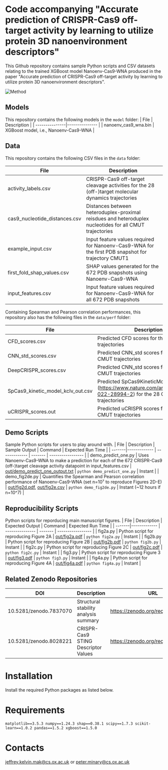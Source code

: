 # Code accompanying "Accurate prediction of CRISPR-Cas9 off-target activity by learning to utilize protein 3D nanoenvironment descriptors"

This Github repository contains sample Python scripts and CSV datasets relating to the trained XGBoost model Nanoenv-Cas9-WNA produced in the paper "Accurate prediction of CRISPR-Cas9 off-target activity by learning to utilize protein 3D nanoenvironment descriptors".

![Method](figure1.png)

## Models
This repository contains the following models in the ```model``` folder:
|      File      |  Description   |
| ---------------|--------------- |
| nanoenv_cas9_wna.bin | XGBoost model, i.e., Nanoenv-Cas9-WNA |

## Data
This repository contains the following CSV files in the ```data``` folder:

| File | Description |
| --------------|------------ |
| activity_labels.csv | CRISPR-Cas9 off-target cleavage activities for the 28 (off-)target molecular dynamics trajectories |
| cas9_nucleotide_distances.csv | Distances between heteroduplex-proximal reisdues and heteroduplex nucleotides for all CMUT trajectories |
| example_input.csv | Input feature values required for Nanoenv-Cas9-WNA for the first PDB snapshot for trajectory CMUT1 |
| first_fold_shap_values.csv | SHAP values generated for the 672 PDB snapshots using Nanoenv-Cas9-WNA |
| input_features.csv | Input feature values required for Nanoenv-Cas9-WNA for all 672 PDB snapshots |

Containing Spearman and Pearson correlation performances, this repository also has the following files in the ```data/perf``` folder:

| File | Description |
| --------------|------------ |
| CFD_scores.csv | Predicted CFD scores for the 28 CMUT trajectories |
| CNN_std_scores.csv | Predicted CNN_std scores for the 28 CMUT trajectories |
| DeepCRISPR_scores.csv | Predicted CNN_std scores for the 28 CMUT trajectories |
| SpCas9_kinetic_model_kclv_out.csv | Predicted SpCas9KineticModel scores (https://www.nature.com/articles/s41467-022-28994-2) for the 28 CMUT trajectories |
| uCRISPR_scores.out | Predicted uCRISPR scores for the 28 CMUT trajectories |


## Demo Scripts
Sample Python scripts for users to play around with.
|  File  | Description  | Sample Output | Command | Expected Run Time |
| -------|------------- | ------------- | ------- | ----------------- |
| demo_predict_one.py | Uses Nanoenv-Cas9-WNA to make a prediction for each of the 672 CRISPR-Cas9 (off-)target cleavage activity datapoint in input_features.csv | [out/demo_predict_one_output.txt](out/demo_predict_one_output.txt) | ```python demo_predict_one.py``` | Instant |
| demo_fig2de.py | Quantifies the Spearman and Pearson correlation performance of Nanoenv-Cas9-WNA (set n=10⁷ to reproduce Figures 2D-E) | [out/fig2d.pdf](out/fig2d.pdf), [out/fig2e.csv](out/fig2e.csv) |  ```python demo_fig2de.py``` | Instant (~12 hours if n=10^7) |

## Reproducibility Scripts
Python scripts for reporducing main manuscript figures.
|  File  | Description  | Expected Output | Command | Expected Run Time |
| -------|------------- | --------------- | ------- | ----------------- |
| fig2a.py | Python script for reproducing Figure 2A | [out/fig2a.pdf](out/fig2a.pdf) |  ```python fig2a.py``` | Instant |
| fig2b.py | Python script for reproducing Figure 2B | [out/fig2b.pdf](out/fig2b.pdf) |  ```python fig2b.py``` | Instant |
| fig2c.py | Python script for reproducing Figure 2C | [out/fig2c.pdf](out/fig2c.pdf) |  ```python fig2c.py``` | Instant |
| fig3.py  | Python script for reproducing Figure 3  | [out/fig3.pdf](out/fig3.pdf)   |  ```python fig3.py```  | Instant |
| fig4a.py | Python script for reproducing Figure 4A | [out/fig4a.pdf](out/fig4a.pdf) |  ```python fig4a.py``` | Instant |

## Related Zenodo Repositories
|   DOI  | Description |  URL |
| -------|-------------|------|
| 10.5281/zenodo.7837070 | Structural stability analysis summary | https://zenodo.org/record/7837070 |
| 10.5281/zenodo.8028221 | CRISPR-Cas9 STING Descriptor Values | https://zenodo.org/record/8028221 |

# Installation
Install the required Python packages as listed below.

# Requirements
```matplotlib==3.5.3 numpy==1.24.3 shap==0.38.1 scipy==1.7.3 scikit-learn==1.0.2 pandas==1.5.2 xgboost==1.5.0```

# Contacts
jeffrey.kelvin.mak@cs.ox.ac.uk or peter.minary@cs.ox.ac.uk
